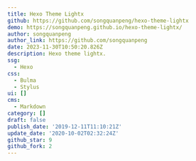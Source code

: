 ```yaml
---
title: Hexo Theme Lightx
github: https://github.com/songquanpeng/hexo-theme-lightx
demo: https://songquanpeng.github.io/hexo-theme-lightx/
author: songquanpeng
author_link: https://github.com/songquanpeng
date: 2023-11-30T10:50:20.826Z
description: Hexo theme lightx.
ssg:
  - Hexo
css:
  - Bulma
  - Stylus
ui: []
cms:
  - Markdown
category: []
draft: false
publish_date: '2019-12-11T11:10:21Z'
update_date: '2020-10-02T02:32:24Z'
github_star: 9
github_fork: 2
---
```

